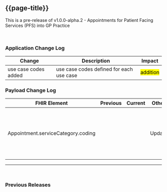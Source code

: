 
## {{page-title}}


This is a pre-release of v1.0.0-alpha.2 - Appointments for Patient Facing Services (PFS) into GP Practice

<br>


### Application Change Log


| Change                                    | Description                                     | Impact                                                                  | 
|-------------------------------------------|-------------------------------------------------|-------------------------------------------------------------------------|
| use case codes added  | use case codes defined for each use case |  <mark style="background-color: Yellow">addition</mark>  |


### Payload Change Log


| FHIR Element                                         | Previous | Current    | Other   | Referral/Booking | Rationale                                                                                       |  Impact  |
|------------------------------------------------------|----------|------------|---------|------------------|-------------------------------------------------------------------------------------------------|----------|
| Appointment.serviceCategory.coding  |          |            | Update        | Booking/Referral Request         |Updated guidance to reflect this additional value for use case categories    |   <mark style="background-color: Green">Addition</mark>  |   


<hr>
<br>

### Previous Releases
